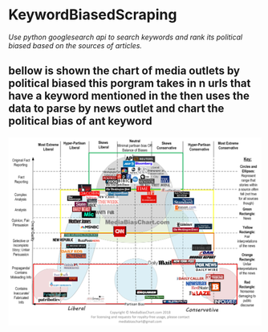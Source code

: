 # KeywordBiasedScraping
*Use python googlesearch api to search keywords and rank its political biased based on the sources of articles.*
<h2>bellow is shown the chart of media outlets by political biased this porgram takes in n urls that have a keyword mentioned in the then uses the data to parse by news outlet and chart the political bias of ant keyword 




![GitHub Logo](/MW-GE557_MediaB_20180228115701_NS.jpg)
